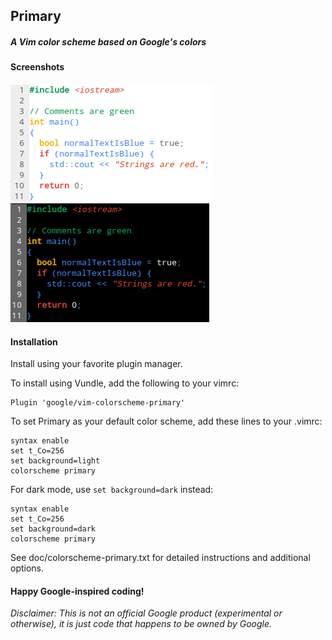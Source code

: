 ## Primary
##### A Vim color scheme based on Google's colors
  
#### Screenshots

![Light mode](/screenshots/light.png?raw=true)
![Dark mode](/screenshots/dark.png?raw=true)


#### Installation

Install using your favorite plugin manager.

To install using Vundle, add the following to your vimrc:
```vim
Plugin 'google/vim-colorscheme-primary'
```

To set Primary as your default color scheme, add these lines to your .vimrc:
```vim
syntax enable
set t_Co=256
set background=light
colorscheme primary
```
For dark mode, use `set background=dark` instead:
```vim
syntax enable
set t_Co=256
set background=dark
colorscheme primary
```

See doc/colorscheme-primary.txt for detailed instructions and additional
options.

#### Happy Google-inspired coding!  

*Disclaimer: This is not an official Google product (experimental or otherwise),
it is just code that happens to be owned by Google.*
